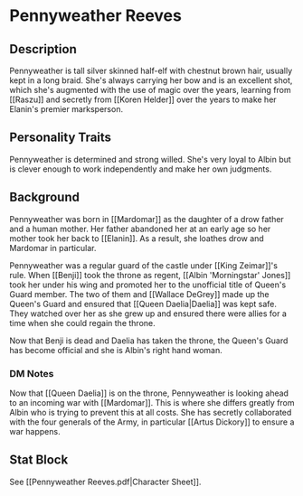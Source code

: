 # Pennyweather Reeves
## Description
Pennyweather is tall silver skinned half-elf with chestnut brown hair, usually kept in a long braid. She's always carrying her bow and is an excellent shot, which she's augmented with the use of magic over the years, learning from [[Raszu]] and secretly from [[Koren Helder]] over the years to make her Elanin's premier marksperson. 
  
## Personality Traits
Pennyweather is determined and strong willed. She's very loyal to Albin but is clever enough to work independently and make her own judgments. 

## Background
Pennyweather was born in [[Mardomar]] as the daughter of a drow father and a human mother. Her father abandoned her at an early age so her mother took her back to [[Elanin]]. As a result, she loathes drow and Mardomar in particular.

Pennyweather was a regular guard of the castle under [[King Zeimar]]'s rule.  When [[Benji]] took the throne as regent, [[Albin 'Morningstar' Jones]] took her under his wing and promoted her to the unofficial title of Queen's Guard member. The two of them and [[Wallace DeGrey]] made up the Queen's Guard and ensured that [[Queen Daelia|Daelia]] was kept safe. They watched over her as she grew up and ensured there were allies for a time when she could regain the throne. 

Now that Benji is dead and Daelia has taken the throne, the Queen's Guard has become official and she is Albin's right hand woman.

### DM Notes
Now that [[Queen Daelia]] is on the throne, Pennyweather is looking ahead to an incoming war with [[Mardomar]]. This is where she differs greatly from Albin who is trying to prevent this at all costs. She has secretly collaborated with the four generals of the Army, in particular [[Artus Dickory]] to ensure a war happens. 

## Stat Block
See [[Pennyweather Reeves.pdf|Character Sheet]].